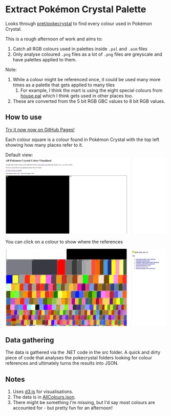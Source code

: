 # Extract Pokémon Crystal Palette

Looks through [pret/pokecrystal](https://github.com/pret/pokecrystal) to find every colour used in Pokémon Crystal.

This is a rough afternoon of work and aims to:
1. Catch all RGB colours used in palettes inside `.pal` and `.asm` files
1. Only analyse coloured `.png` files as a lot of `.png` files are greyscale and have palettes applied to them.

Note:
1. While a colour might be referenced once, it could be used many more times as a palette that gets applied to many tiles
	1. For example, I think the mart is using the eight special colours from [house.pal](https://github.com/pret/pokecrystal/blob/master/gfx/tilesets/house.pal) which I think gets used in other places too.
1. These are converted from the 5 bit RGB GBC values to 8 bit RGB values.

## How to use

[Try it now now on GitHub Pages!](https://nikouu.github.io/Extract-Pokemon-Crystal-palette/)

Each colour square is a colour found in Pokémon Crystal with the top left showing how many places refer to it. 

Default view:
![Screenshot1](img/Screenshot1.jpg)

You can click on a colour to show where the references

![Screenshot2](img/Screenshot2.jpg)

## Data gathering

The data is gathered via the .NET code in the src folder. A quick and dirty piece of code that analyses the pokecrystal folders looking for colour references and ultimately turns the results into JSON.

## Notes

1. Uses [d3.js](https://d3js.org/) for visualisations.
1. The data is in [AllColours.json](AllColours.json).
1. There might be something I'm missing, but I'd say most colours are accounted for - but pretty fun for an afternoon!